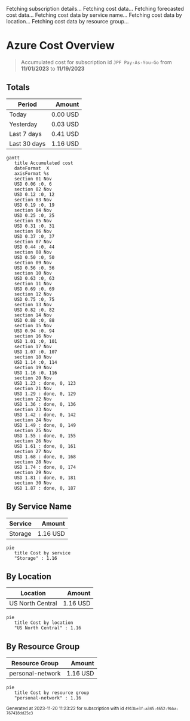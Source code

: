 Fetching subscription details...
Fetching cost data...
Fetching forecasted cost data...
Fetching cost data by service name...
Fetching cost data by location...
Fetching cost data by resource group...
# Azure Cost Overview

> Accumulated cost for subscription id `JPF Pay-As-You-Go` from **11/01/2023** to **11/19/2023**

## Totals

|Period|Amount|
|---|---:|
|Today|0.00 USD|
|Yesterday|0.03 USD|
|Last 7 days|0.41 USD|
|Last 30 days|1.16 USD|

```mermaid
gantt
   title Accumulated cost
   dateFormat  X
   axisFormat %s
   section 01 Nov
   USD 0.06 :0, 6
   section 02 Nov
   USD 0.12 :0, 12
   section 03 Nov
   USD 0.19 :0, 19
   section 04 Nov
   USD 0.25 :0, 25
   section 05 Nov
   USD 0.31 :0, 31
   section 06 Nov
   USD 0.37 :0, 37
   section 07 Nov
   USD 0.44 :0, 44
   section 08 Nov
   USD 0.50 :0, 50
   section 09 Nov
   USD 0.56 :0, 56
   section 10 Nov
   USD 0.63 :0, 63
   section 11 Nov
   USD 0.69 :0, 69
   section 12 Nov
   USD 0.75 :0, 75
   section 13 Nov
   USD 0.82 :0, 82
   section 14 Nov
   USD 0.88 :0, 88
   section 15 Nov
   USD 0.94 :0, 94
   section 16 Nov
   USD 1.01 :0, 101
   section 17 Nov
   USD 1.07 :0, 107
   section 18 Nov
   USD 1.14 :0, 114
   section 19 Nov
   USD 1.16 :0, 116
   section 20 Nov
   USD 1.23 : done, 0, 123
   section 21 Nov
   USD 1.29 : done, 0, 129
   section 22 Nov
   USD 1.36 : done, 0, 136
   section 23 Nov
   USD 1.42 : done, 0, 142
   section 24 Nov
   USD 1.49 : done, 0, 149
   section 25 Nov
   USD 1.55 : done, 0, 155
   section 26 Nov
   USD 1.61 : done, 0, 161
   section 27 Nov
   USD 1.68 : done, 0, 168
   section 28 Nov
   USD 1.74 : done, 0, 174
   section 29 Nov
   USD 1.81 : done, 0, 181
   section 30 Nov
   USD 1.87 : done, 0, 187
```

## By Service Name

|Service|Amount|
|---|---:|
|Storage|1.16 USD|

```mermaid
pie
   title Cost by service
   "Storage" : 1.16
```

## By Location

|Location|Amount|
|---|---:|
|US North Central|1.16 USD|

```mermaid
pie
   title Cost by location
   "US North Central" : 1.16
```

## By Resource Group

|Resource Group|Amount|
|---|---:|
|personal-network|1.16 USD|

```mermaid
pie
   title Cost by resource group
   "personal-network" : 1.16
```

<sup>Generated at 2023-11-20 11:23:22 for subscription with id `4913be3f-a345-4652-9bba-767418dd25e3`</sup>
